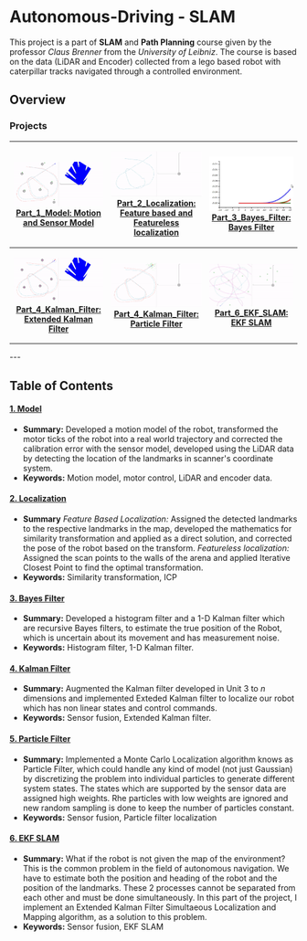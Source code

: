 # Autonomous-Driving - SLAM

  This project is a part of **SLAM** and **Path Planning** course given by the professor *Claus Brenner* from the *University of Leibniz*. The course is based on the data (LiDAR and Encoder) collected from a lego based robot with caterpillar tracks navigated through a controlled environment. 
  
## Overview

### Projects
<table style="width:100%">
  <tr>
    <th>
      <p align="center">
           <a href="https://github.com/huynhvuh/Autonomous_Driving_SLAM/tree/master/Part_1_Model"><img src="./Part_1_Model/Images/robot_motion_model.gif" alt="Overview" width="100%" height="100%"></a>
           <br><a href="https://github.com/huynhvuh/Autonomous_Driving_SLAM/tree/master/Part_1_Model" name="p1_code">Part_1_Model: Motion and Sensor Model </a>
        </p>
    </th>
    <th>
      <p align="center">
           <a href="https://github.com/huynhvuh/Autonomous_Driving_SLAM/tree/master/Part_2_Localization"><img src="./Part_2_Localization/Images/featureless_icp.gif" alt="Overview" width="100%" height="100%"></a>
           <br><a href="https://github.com/huynhvuh/Autonomous_Driving_SLAM/tree/master/Part_2_Localization" name="p1_code">Part_2_Localization: Feature based and Featureless localization </a>
        </p>
    </th>
    <th>
      <p align="center">
           <a href="https://github.com/huynhvuh/Autonomous_Driving_SLAM/tree/master/Part_3_Bayes_Filter"><img src="./Part_3_Bayes_Filter/Images/img_03_KF.gif" alt="Overview" width="100%" height="100%"></a>
           <br><a href="https://github.com/huynhvuh/Autonomous_Driving_SLAM/tree/master/Part_3_Bayes_Filter" name="p1_code">Part_3_Bayes_Filter: Bayes Filter </a>
        </p>
    </th>
  </tr>
  <tr>
    <th>
      <p align="center">
           <a href="https://github.com/huynhvuh/Autonomous_Driving_SLAM/tree/master/Part_4_Kalman_Filter"><img src="./Part_4_Kalman_Filter/Images/kalman_prediction_and_correction.gif" alt="Overview" width="100%" height="100%"></a>
           <br><a href="https://github.com/huynhvuh/Autonomous_Driving_SLAM/tree/master/Part_4_Kalman_Filter" name="p1_code">Part_4_Kalman_Filter: Extended Kalman Filter </a>
        </p>
    </th>
    <th>
      <p align="center">
           <a href="https://github.com/huynhvuh/Autonomous_Driving_SLAM/tree/master/Part_5_Particle_Filter"><img src="./Part_5_Particle_Filter/Images/particle_filter.gif" alt="Overview" width="100%" height="100%"></a>
           <br><a href="https://github.com/huynhvuh/Autonomous_Driving_SLAM/tree/master/Part_5_Particle_Filter" name="p1_code">Part_4_Kalman_Filter: Particle Filter </a>
        </p>
    </th>
    <th>
      <p align="center">
           <a href="https://github.com/huynhvuh/Autonomous_Driving_SLAM/tree/master/Part_6_EKF_SLAM"><img src="./Part_6_EKF_SLAM/Images/ekf_slam.gif" alt="Overview" width="100%" height="100%"></a>
           <br><a href="https://github.com/huynhvuh/Autonomous_Driving_SLAM/tree/master/Part_6_EKF_SLAM" name="p1_code">Part_6_EKF_SLAM: EKF SLAM </a>
        </p>
    </th>
  </tr>
</table>
--- 

## Table of Contents

#### [1. Model](Part_1_Model)
 - **Summary:** Developed a motion model of the robot, transformed the motor ticks of the robot into a real world trajectory and corrected the calibration error with the sensor model, developed using the LiDAR data by detecting the location of the landmarks in scanner's coordinate system.
 - **Keywords:** Motion model, motor control, LiDAR and encoder data.

#### [2. Localization](Part_2_Localization)
 - **Summary** _Feature Based Localization:_ Assigned the detected landmarks to the respective landmarks in the map, developed the mathematics for similarity transformation and applied as a direct solution, and corrected the pose of the robot based on the transform. _Featureless localization:_ Assigned the scan points to the walls of the arena and applied Iterative Closest Point to find the optimal transformation.
 - **Keywords:** Similarity transformation, ICP
#### [3. Bayes Filter](Part_3_Bayes_Filter)
 - **Summary:** Developed a histogram filter and a 1-D Kalman filter which are recursive Bayes filters, to estimate the true position of the Robot, which is uncertain about its movement and has measurement noise.
 - **Keywords:** Histogram filter, 1-D Kalman filter.
#### [4. Kalman Filter](Part_4_Kalman_Filter)
 - **Summary:** Augmented the Kalman filter developed in Unit 3 to _n_ dimensions and implemented Exteded Kalman filter to localize our robot which has non linear states and control commands.
 - **Keywords:** Sensor fusion, Extended Kalman filter.
#### [5. Particle Filter](Part_5_Particle_Filter)
 - **Summary:** Implemented a Monte Carlo Localization algorithm knows as Particle Filter, which could handle any kind of model (not just Gaussian) by discretizing the problem into individual particles to generate different system states. The states which are supported by the sensor data are assigned high weights. Rhe particles with low weights are ignored and new random sampling is done to keep the number of particles constant.
 - **Keywords:** Sensor fusion, Particle filter localization
#### [6. EKF SLAM](Part_6_EKF_SLAM)
 - **Summary:** What if the robot is not given the map of the environment? This is the common problem in the field of autonomous navigation. We have to estimate both the position and heading of the robot and the position of the landmarks. These 2 processes cannot be separated from each other and must be done simultaneously. In this part of the project, I implement an Extended Kalman Filter Simultaeous Localization and Mapping algorithm, as a solution to this problem.
 - **Keywords:** Sensor fusion, EKF SLAM
